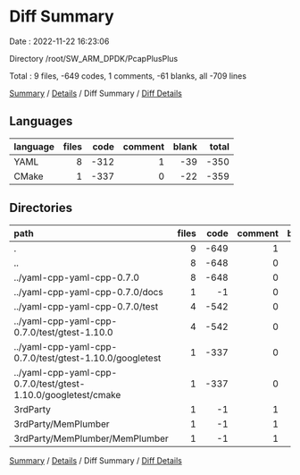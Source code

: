 # Diff Summary

Date : 2022-11-22 16:23:06

Directory /root/SW_ARM_DPDK/PcapPlusPlus

Total : 9 files,  -649 codes, 1 comments, -61 blanks, all -709 lines

[Summary](results.md) / [Details](details.md) / Diff Summary / [Diff Details](diff-details.md)

## Languages
| language | files | code | comment | blank | total |
| :--- | ---: | ---: | ---: | ---: | ---: |
| YAML | 8 | -312 | 1 | -39 | -350 |
| CMake | 1 | -337 | 0 | -22 | -359 |

## Directories
| path | files | code | comment | blank | total |
| :--- | ---: | ---: | ---: | ---: | ---: |
| . | 9 | -649 | 1 | -61 | -709 |
| .. | 8 | -648 | 0 | -61 | -709 |
| ../yaml-cpp-yaml-cpp-0.7.0 | 8 | -648 | 0 | -61 | -709 |
| ../yaml-cpp-yaml-cpp-0.7.0/docs | 1 | -1 | 0 | 0 | -1 |
| ../yaml-cpp-yaml-cpp-0.7.0/test | 4 | -542 | 0 | -51 | -593 |
| ../yaml-cpp-yaml-cpp-0.7.0/test/gtest-1.10.0 | 4 | -542 | 0 | -51 | -593 |
| ../yaml-cpp-yaml-cpp-0.7.0/test/gtest-1.10.0/googletest | 1 | -337 | 0 | -22 | -359 |
| ../yaml-cpp-yaml-cpp-0.7.0/test/gtest-1.10.0/googletest/cmake | 1 | -337 | 0 | -22 | -359 |
| 3rdParty | 1 | -1 | 1 | 0 | 0 |
| 3rdParty/MemPlumber | 1 | -1 | 1 | 0 | 0 |
| 3rdParty/MemPlumber/MemPlumber | 1 | -1 | 1 | 0 | 0 |

[Summary](results.md) / [Details](details.md) / Diff Summary / [Diff Details](diff-details.md)